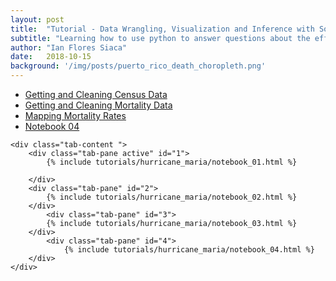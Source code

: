 ```yaml
---
layout: post
title:  "Tutorial - Data Wrangling, Visualization and Inference with Social Data"
subtitle: "Learning how to use python to answer questions about the effect of Hurricane Maria in Puerto Rico"
author: "Ian Flores Siaca"
date:   2018-10-15
background: '/img/posts/puerto_rico_death_choropleth.png'
---
```

<link href="https://stackpath.bootstrapcdn.com/bootstrap/4.1.3/css/bootstrap.min.css" rel="stylesheet" integrity="sha384-MCw98/SFnGE8fJT3GXwEOngsV7Zt27NXFoaoApmYm81iuXoPkFOJwJ8ERdknLPMO" crossorigin="anonymous">

<div class="container">
	<ul class="nav nav-tabs">
	<li class="nav-item">
          	<a class="nav-link active" href="#1" data-toggle="tab">Getting and Cleaning Census Data</a></li>
	<li>
		<a class="nav-link" href="#2" data-toggle="tab">Getting and Cleaning Mortality Data</a></li>
	<li>
		<a class="nav-link" href="#3" data-toggle="tab">Mapping Mortality Rates</a></li>
	<li>
		<a class="nav-link" href="#4" data-toggle="tab">Notebook 04</a></li>
	</ul>

	<div class="tab-content ">
		<div class="tab-pane active" id="1">
			{% include tutorials/hurricane_maria/notebook_01.html %}

		</div>
		<div class="tab-pane" id="2">
			{% include tutorials/hurricane_maria/notebook_02.html %}
		</div>
        	<div class="tab-pane" id="3">
			{% include tutorials/hurricane_maria/notebook_03.html %}		
		</div>
	        <div class="tab-pane" id="4">
        		{% include tutorials/hurricane_maria/notebook_04.html %}
		</div>
	</div>
</div>
